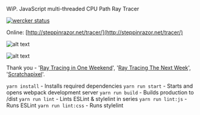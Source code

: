 WiP. JavaScript multi-threaded CPU Path Ray Tracer

[![wercker status](https://app.wercker.com/status/9eee46f180e846a54d979e55283081e0/s/master "wercker status")](https://app.wercker.com/project/byKey/9eee46f180e846a54d979e55283081e0)

Online: [http://steppinrazor.net/tracer/](http://steppinrazor.net/tracer/)

![alt text](https://github.com/barnabysheeran/Tracer/output/example_a.jpg "Example A")

![alt text](https://github.com/barnabysheeran/Tracer/output/example_a.jpg "Example B")

Thank you - '[Ray Tracing in One Weekend](https://www.amazon.co.uk/Ray-Tracing-Weekend-Minibooks-Book-ebook/dp/B01B5AODD8)', '[Ray Tracing The Next Week](https://www.amazon.co.uk/gp/product/B01CO7PQ8C)', '[Scratchapixel](https://www.scratchapixel.com)'.

`yarn install` - Installs required dependencies
`yarn run start` - Starts and opens webpack development server
`yarn run build` - Builds production to /dist
`yarn run lint` - Lints ESLint & stylelint in series
`yarn run lint:js` - Runs ESLint
`yarn run lint:css` - Runs stylelint
